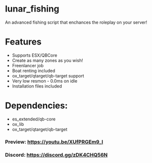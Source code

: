 # lunar_fishing
An advanced fishing script that enchances the roleplay on your server!

# Features
* Supports ESX/QBCore
* Create as many zones as you wish!
* Freenlancer job
* Boat renting included
* ox_target/qtarget/qb-target support
* Very low resmon - 0.0ms on idle
* Installation files included

# Dependencies: 
* es_extended/qb-core
* ox_lib
* ox_target/qtarget/qb-target

### Preview: https://youtu.be/XUfPRGEm9_I

### Discord: https://discord.gg/zDK4CHQ56N
